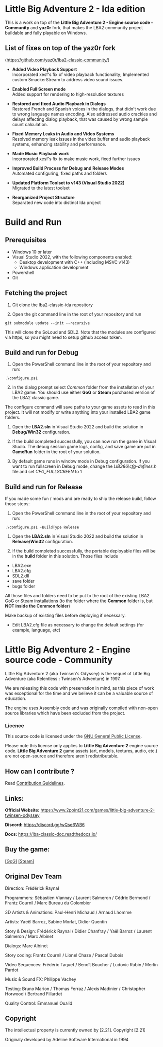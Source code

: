 # Little Big Adventure 2 - Ida edition

This is a work on top of the **Little Big Adventure 2 - Engine source code - Community** and **yaz0r** fork, that makes the LBA2 community project buildable and fully playable on Windows.

## List of fixes on top of the **yaz0r** fork 
(https://github.com/yaz0r/lba2-classic-community/)

- **Added Video Playback Support**  
  Incorporated xesf's fix of video playback functionality; Implemented custom SmackerStream to address video sound issues.

- **Enabled Full Screen mode**  
  Added support for rendering to high-resolution textures

- **Restored and fixed Audio Playback in Dialogs**  
  Restored French and Spanish voices in the dialogs, that didn't work due to wrong language names encoding. Also addressed audio crackles and delays affecting dialog playback, that was caused by wrong sample count calculation.

- **Fixed Memory Leaks in Audio and Video Systems**  
  Resolved memory leak issues in the video buffer and audio playback systems, enhancing stability and performance.

- **Made Music Playback work**  
  Incorporated xesf's fix to make music work, fixed further issues

- **Improved Build Process for Debug and Release Modes**  
  Automated configuring, fixed paths and folders

- **Updated Platform Toolset to v143 (Visual Studio 2022)**  
  Migrated to the latest toolset

- **Reorganized Project Structure**  
  Separated new code into distinct Ida project

# Build and Run

## Prerequisites

- Windows 10 or later
- Visual Studio 2022, with the following components enabled:
  - Desktop development with C++ (including MSVC v143)
  - Windows application development
- Powershell
- Git

## Fetching the project

1. Git clone the lba2-classic-ida repository

1. Open the git command line in the root of your repository and run

```git submodule update --init --recursive```

This will clone the SoLoud and SDL2. Note that the modules are configured via https, so you might need to setup github access token.

## Build and run for Debug

1. Open the PowerShell command line in the root of your repository and run:

```.\configure.ps1```

2. In the dialog prompt select *Common* folder from the installation of your LBA2 game. You should use either **GoG** or **Steam** purchased version of the LBA2 classic game.

The configure command will save paths to your game assets to read in this project. It will not modify or write anything into your installed LBA2 game folders.

1. Open the **LBA2.sln** in Visual Studio 2022 and build the solution in **Debug/Win32** configuration.

2. If the build completed successfully, you can now run the game in Visual Studio. The debug session game logs, config, and save game are put in **GameRun** folder in the root of your solution.

3. By default game runs in window mode in Debug configuration. If you want to run fullscreen in Debug mode, change the *LIB386\cfg-defines.h* file and set *CFG_FULLSCREEN* to 1

## Build and run for Release

If you made some fun / mods and are ready to ship the release build, follow those steps: 

1. Open the PowerShell command line in the root of your repository and run:

```.\configure.ps1 -BuildType Release```

1. Open the **LBA2.sln** in Visual Studio 2022 and build the solution in **Release/Win32** configuration.

1. If the build completed successfully, the portable deployable files will be in the **build** folder in this solution. Those files include
- LBA2.exe
- LBA2.cfg
- SDL2.dll
- save folder
- bugs folder

All those files and folders need to be put to the root of the existing LBA2 GoG or Steam installations (to the folder where the **Common** folder is, but **NOT inside the Common folder**)

Make backup of existing files before deploying if necessary.

- Edit LBA2.cfg file as necessary to change the default settings (for example, language, etc)


# Little Big Adventure 2 - Engine source code - Community

Little Big Adventure 2 (aka Twinsen's Odyssey) is the sequel of Little Big Adventure (aka Relentless : Twinsen's Adventure) in 1997.

We are releasing this code with preservation in mind, as this piece of work was exceptional for the time and we believe it can be a valuable source of education.

The engine uses Assembly code and was originally compiled with non-open source libraries which have been excluded from the project. 

### Licence
This source code is licensed under the [GNU General Public License](https://github.com/2point21/lba2-classic-community/blob/main/LICENSE).

Please note this license only applies to **Little Big Adventure 2** engine source code. **Little Big Adventure 2** game assets (art, models, textures, audio, etc.) are not open-source and therefore aren't redistributable.

## How can I contribute ?

Read [Contribution Guidelines](https://github.com/pleasenophp/lba2-classic-ida/blob/main/CONTRIBUTING.md).

## Links:
**Official Website:** https://www.2point21.com/games/little-big-adventure-2-twinsen-odyssey

**Discord:** https://discord.gg/wQse6WB6

**Docs:** https://lba-classic-doc.readthedocs.io/

## Buy the game:
 [[GoG]](https://www.gog.com/game/little_big_adventure_2)  [[Steam]](https://store.steampowered.com/app/398000/Little_Big_Adventure_2/)

## Original Dev Team
Direction: Frédérick Raynal

Programmers: Sébastien Viannay / Laurent Salmeron / Cédric Bermond / Frantz Cournil / Marc Bureau du Colombier

3D Artists & Animations: Paul-Henri Michaud / Arnaud Lhomme

Artists: Yaeël Barroz, Sabine Morlat, Didier Quentin

Story & Design: Frédérick Raynal / Didier Chanfray / Yaël Barroz / Laurent Salmeron / Marc Albinet

Dialogs: Marc Albinet

Story coding: Frantz Cournil / Lionel Chaze / Pascal Dubois

Video Sequences: Frédéric Taquet / Benoît Boucher / Ludovic Rubin / Merlin Pardot

Music & Sound FX: Philippe Vachey

Testing: Bruno Marion / Thomas Ferraz / Alexis Madinier / Christopher Horwood / Bertrand Fillardet

Quality Control: Emmanuel Oualid

## Copyright
The intellectual property is currently owned by [2.21]. Copyright [2.21]

Originaly developed by Adeline Software International in 1994
